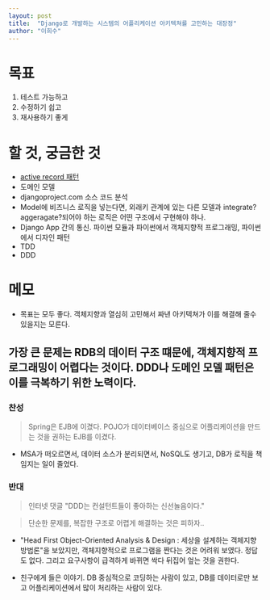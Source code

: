```yaml
---
layout: post
title:  "Django로 개발하는 시스템의 어플리케이션 아키텍쳐를 고민하는 대장정"
author: "이희수"
---
```



# 목표
1. 테스트 가능하고
2. 수정하기 쉽고
3. 재사용하기 좋게

# 할 것, 궁금한 것
- [active record 패턴](https://hs-glenn-lee.github.io/2019-06-22/active-record_pattern)
- 도메인 모델
- djangoproject.com 소스 코드 분석
- Model에 비즈니스 로직을 넣는다면, 외래키 관계에 있는 다른 모델과 integrate? aggeragate?되어야 하는 로직은 어떤 구조에서 구현해야 하나.
- Django App 간의 통신. 파이썬 모듈과 파이썬에서 객체지향적 프로그래밍, 파이썬에서 디자인 패턴
- TDD
- DDD


# 메모

- 목표는 모두 좋다. 객체지향과 열심히 고민해서 짜낸 아키텍쳐가 이를 해결해 줄수 있을지는 모른다.
## 가장 큰 문제는 RDB의 데이터 구조 떄문에, 객체지향적 프로그래밍이 어렵다는 것이다. DDD나 도메인 모델 패턴은 이를 극복하기 위한 노력이다.
### 찬성
> Spring은 EJB에 이겼다. POJO가 데이터베이스 중심으로 어플리케이션을 만드는 것을 권하는 EJB를 이겼다.

- MSA가 떠오르면서, 데이터 소스가 분리되면서, NoSQL도 생기고, DB가 로직을 책임지는 일이 줄었다.

### 반대
> 인터넷 댓글 "DDD는 컨설턴트들이 좋아하는 신선놀음이다."

> 단순한 문제를, 복잡한 구조로 어렵게 해결하는 것은 피하자..

- "Head First Object-Oriented Analysis & Design : 세상을 설계하는 객체지향 방법론"을 보았지만, 객체지향적으로 프로그램을 짠다는 것은 어려워 보였다. 정답도 없다. 그리고 요구사항이 급격하게 바뀌면 싹다 뒤집어 엎는 것을 권한다.



- 친구에게 들은 이야기. DB 중심적으로 코딩하는 사람이 있고, DB를 데이터로만 보고 어플리케이션에서 많이 처리하는 사람이 있다.

